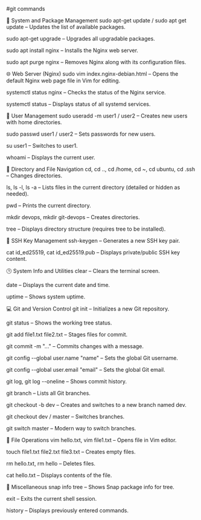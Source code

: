 #git commands

🔧 System and Package Management
sudo apt-get update / sudo apt get update – Updates the list of available packages.

sudo apt-get upgrade – Upgrades all upgradable packages.

sudo apt install nginx – Installs the Nginx web server.

sudo apt purge nginx – Removes Nginx along with its configuration files.

🌐 Web Server (Nginx)
sudo vim index.nginx-debian.html – Opens the default Nginx web page file in Vim for editing.

systemctl status nginx – Checks the status of the Nginx service.

systemctl status – Displays status of all systemd services.

👥 User Management
sudo useradd -m user1 / user2 – Creates new users with home directories.

sudo passwd user1 / user2 – Sets passwords for new users.

su user1 – Switches to user1.

whoami – Displays the current user.

📂 Directory and File Navigation
cd, cd .., cd /home, cd ~, cd ubuntu, cd .ssh – Changes directories.

ls, ls -l, ls -a – Lists files in the current directory (detailed or hidden as needed).

pwd – Prints the current directory.

mkdir devops, mkdir git-devops – Creates directories.

tree – Displays directory structure (requires tree to be installed).

🔐 SSH Key Management
ssh-keygen – Generates a new SSH key pair.

cat id_ed25519, cat id_ed25519.pub – Displays private/public SSH key content.

🕒 System Info and Utilities
clear – Clears the terminal screen.

date – Displays the current date and time.

uptime – Shows system uptime.

💻 Git and Version Control
git init – Initializes a new Git repository.

git status – Shows the working tree status.

git add file1.txt file2.txt – Stages files for commit.

git commit -m "..." – Commits changes with a message.

git config --global user.name "name" – Sets the global Git username.

git config --global user.email "email" – Sets the global Git email.

git log, git log --oneline – Shows commit history.

git branch – Lists all Git branches.

git checkout -b dev – Creates and switches to a new branch named dev.

git checkout dev / master – Switches branches.

git switch master – Modern way to switch branches.

📄 File Operations
vim hello.txt, vim file1.txt – Opens file in Vim editor.

touch file1.txt file2.txt file3.txt – Creates empty files.

rm hello.txt, rm hello – Deletes files.

cat hello.txt – Displays contents of the file.

📜 Miscellaneous
snap info tree – Shows Snap package info for tree.

exit – Exits the current shell session.

history – Displays previously entered commands.

